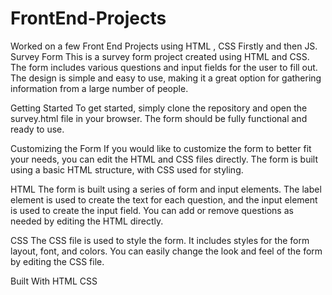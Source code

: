 # FrontEnd-Projects
Worked on a few Front End Projects using HTML , CSS Firstly and then JS.
Survey Form
This is a survey form project created using HTML and CSS. The form includes various questions and input fields for the user to fill out. The design is simple and easy to use, making it a great option for gathering information from a large number of people.

Getting Started
To get started, simply clone the repository and open the survey.html file in your browser. The form should be fully functional and ready to use.

Customizing the Form
If you would like to customize the form to better fit your needs, you can edit the HTML and CSS files directly. The form is built using a basic HTML structure, with CSS used for styling.

HTML
The form is built using a series of form and input elements. The label element is used to create the text for each question, and the input element is used to create the input field. You can add or remove questions as needed by editing the HTML directly.

CSS
The CSS file is used to style the form. It includes styles for the form layout, font, and colors. You can easily change the look and feel of the form by editing the CSS file.

Built With
HTML
CSS
